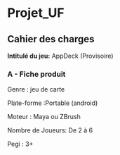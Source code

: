 # Projet_UF
## Cahier des charges

**Intitulé du jeu:** AppDeck (Provisoire)

### A - Fiche produit

Genre : jeu de carte 

Plate-forme :Portable (android)

Moteur : Maya ou ZBrush

Nombre de Joueurs: De 2 à 6

Pegi : 3+

